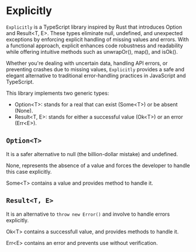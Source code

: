 # Explicitly

`Explicitly` is a TypeScript library inspired by Rust that introduces Option<T> and Result<T, E>. These types eliminate null, undefined, and unexpected exceptions by enforcing explicit handling of missing values and errors. With a functional approach, explicit enhances code robustness and readability while offering intuitive methods such as unwrapOr(), map(), and isOk().

Whether you're dealing with uncertain data, handling API errors, or preventing crashes due to missing values, `Explicitly` provides a safe and elegant alternative to traditional error-handling practices in JavaScript and TypeScript.

This library implements two generic types:
- Option\<T>: stands for a real that can exist (Some\<T>) or be absent (None).
- Result<T, E>: stands for either a successful value (Ok\<T>) or an error (Err\<E>).

## `Option<T>`

It is a safer alternative to null (the billion-dollar mistake) and undefined.

None, represents the absence of a value and forces the developer to handle this case explicitly.

Some\<T> contains a value and provides method to handle it.


## `Result<T, E>`

It is an alternative to `throw new Error()` and involve to handle errors explicitly.

Ok\<T> contains a successfull value, and provides methods to handle it.

Err\<E> contains an error and prevents use without verification.

<!-- 
```
type User = { id: number; name: string };

function findUserById(id: number): Option<User> {
  const users: User[] = [{ id: 1, name: "Alice" }];
  const user = users.find(u => u.id === id);
  return user ? some(user) : none();
}

const user = findUserById(2);
console.log(user.unwrapOr({ id: 0, name: "Invité" })); // { id: 0, name: "Invité" }

```
## Examples

### 1 - Retrieving a value from an object (without undefined)

Problem: We are accessing the property of an object that may not exist.

```
type User = { id: number; name?: string };

function getUserName(user: User): Option<string> {
  return user.name ? some(user.name) : none();
}

const user: User = { id: 1 };
const userName = getUserName(user).unwrapOr("Anonyme");

console.log(userName); // "Anonyme"

```
Benefits:
- Avoids accessing undefined.
- Allows you to provide a default value with unwrapOr().

### 2 - Database Search (without null)

Problem: A query may not return any results.

```
type User = { id: number; name: string };

function findUserById(id: number): Option<User> {
  const users: User[] = [{ id: 1, name: "Alice" }];
  const user = users.find(u => u.id === id);
  return user ? some(user) : none();
}

const user = findUserById(2);
console.log(user.unwrapOr({ id: 0, name: "Invité" })); // { id: 0, name: "Invité" }

```
Benefits:
- Force to handle the case where the user is not found.

### 3 - Securely extracting values ​​from an HTML form

Issue: A field may be missing or empty.

```
function getInputValue(id: string): Option<string> {
  const input = document.getElementById(id) as HTMLInputElement | null;
  return input?.value ? some(input.value) : none();
}

const email = getInputValue("email").unwrapOr("default@example.com");
console.log(email);

```
Benefits:
- Avoids returning null if the element doesn't exist.
- Allows you to provide a default value properly.

### 4 - Safe division (avoid errors)

Problem: Division by zero can crash the program.

```
function safeDivide(a: number, b: number): Result<number, string> {
  if (b === 0) return err("Division by zero");
  return ok(a / b);
}

const result = safeDivide(10, 0);
console.log(result.unwrapOr(-1)); // -1 au lieu d'une erreur

```
Benefits:
- Avoids the use of try/catch.
- Forces explicit error handling.

### 5 - Reading Files in Node.js

Problem: A file may not exist.

```
import fs from "fs";

function readFileContent(path: string): Result<string, string> {
  try {
    return ok(fs.readFileSync(path, "utf8"));
  } catch {
    return err("File not found");
  }
}

const fileContent = readFileContent("config.json").unwrapOr("{}");
console.log(fileContent);

```
Benefits:
- Avoids the need to use try/catch.
- Allows clean error handling with unwrapOr().

### 6 - REST API: Proper HTTP Error Handling

Issue: An API request may fail.

```
async function fetchUser(id: number): Promise<Result<{ id: number; name: string }, string>> {
  try {
    const res = await fetch(`https://api.example.com/users/${id}`);
    if (!res.ok) return err(`HTTP error ${res.status}`);
    return ok(await res.json());
  } catch {
    return err("Network error");
  }
}

fetchUser(1).then(result => {
  if (result.isOk()) console.log(result.unwrap());
  else console.error("Error:", result.unwrapOr({ id: 0, name: "Error" }));
});

```
Benefits:
- Avoids having to manage try/catch in the caller.
- Allows you to return a default value in case of failure.

## How to use it

`$ npm install explicitly`

```
import { some, none, Option, ok, err, Result } from "explicitly";

const maybeValue: Option<string> = some("Hello");
console.log(maybeValue.unwrapOr("Default"));

const result: Result<number, string> = ok(42);
console.log(result.isOk() ? result.unwrap() : "Error");

``` -->